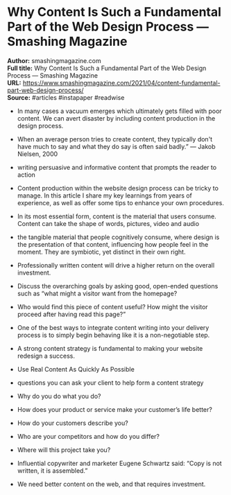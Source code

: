 # Why Content Is Such a Fundamental Part of the Web Design Process — Smashing Magazine

**Author:** smashingmagazine.com  
**Full title:** Why Content Is Such a Fundamental Part of the Web Design Process — Smashing Magazine  
**URL:** https://www.smashingmagazine.com/2021/04/content-fundamental-part-web-design-process/  
**Source:** #articles #instapaper #readwise

- In many cases a vacuum emerges which ultimately gets filled with poor content. We can avert disaster by including content production in the design process. 
   
- When an average person tries to create content, they typically don't have much to say and what they do say is often said badly.”
  — Jakob Nielsen, 2000 
   
- writing persuasive and informative content that prompts the reader to action 
   
- Content production within the website design process can be tricky to manage. In this article I share my key learnings from years of experience, as well as offer some tips to enhance your own procedures. 
   
- In its most essential form, content is the material that users consume. Content can take the shape of words, pictures, video and audio 
   
- the tangible material that people cognitively consume, where design is the presentation of that content, influencing how people feel in the moment. They are symbiotic, yet distinct in their own right. 
   
- Professionally written content will drive a higher return on the overall investment. 
   
- Discuss the overarching goals by asking good, open-ended questions such as “what might a visitor want from the homepage? 
   
- Who would find this piece of content useful? How might the visitor proceed after having read this page?” 
   
- One of the best ways to integrate content writing into your delivery process is to simply begin behaving like it is a non-negotiable step. 
   
- A strong content strategy is fundamental to making your website redesign a success. 
   
- Use Real Content As Quickly As Possible 
   
- questions you can ask your client to help form a content strategy 
   
- Why do you do what you do? 
   
- How does your product or service make your customer’s life better? 
   
- How do your customers describe you? 
   
- Who are your competitors and how do you differ? 
   
- Where will this project take you? 
   
- Influential copywriter and marketer Eugene Schwartz said:
  “Copy is not written, it is assembled.” 
   
- We need better content on the web, and that requires investment. 
   
